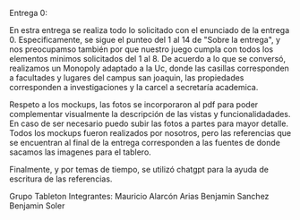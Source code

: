 Entrega 0:

En estra entrega se realiza todo lo solicitado con el enunciado de la entrega 0. Especificamente, se sigue el punteo del 1 al 14 de "Sobre la entrega", y nos preocupamso también por que nuestro juego cumpla con todos los elementos minimos solicitados del 1 al 8. De acuerdo a lo que se conversó, realizamos un Monopoly adaptado a la Uc, donde las casillas corresponden a facultades y lugares del campus san joaquin, las propiedades corresponden a investigaciones y la carcel a secretaría academica.

Respeto a los mockups, las fotos se incorporaron al pdf para poder complementar visualmente la descripción de las vistas y funcionalidadades. En caso de ser necesario puedo subir las fotos a partes para mayor detalle. Todos los mockups fueron realizados por nosotros, pero las referencias que se encuentran al final de la entrega corresponden a las fuentes de donde sacamos las imagenes para el tablero.

Finalmente, y por temas de tiempo, se utilizó chatgpt para la ayuda de escritura de las referencias.

Grupo Tableton
Integrantes:
Mauricio Alarcón Arias
Benjamin Sanchez
Benjamin Soler